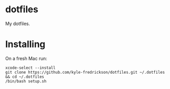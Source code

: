 # dotfiles
My dotfiles.

# Installing
On a fresh Mac run:
```shell
xcode-select --install
git clone https://github.com/kyle-fredrickson/dotfiles.git ~/.dotfiles && cd ~/.dotfiles
/bin/bash setup.sh
```
